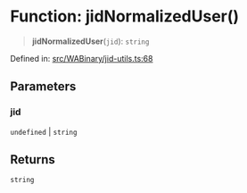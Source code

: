 # Function: jidNormalizedUser()

> **jidNormalizedUser**(`jid`): `string`

Defined in: [src/WABinary/jid-utils.ts:68](https://github.com/Fokusdotid/Baileys/blob/a954da2ee3c892812cf9528a5a214092693c872f/src/WABinary/jid-utils.ts#L68)

## Parameters

### jid

`undefined` | `string`

## Returns

`string`
